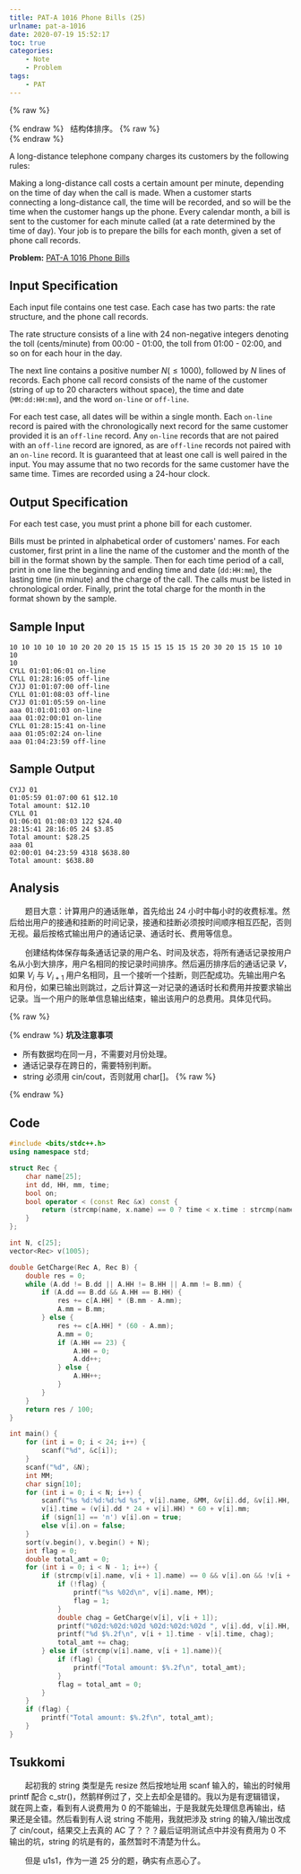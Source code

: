 ```yaml
---
title: PAT-A 1016 Phone Bills (25)
urlname: pat-a-1016
date: 2020-07-19 15:52:17
toc: true
categories:
    - Note
    - Problem
tags:
    - PAT
---
```


{% raw %}<article class="message is-danger"><div class="message-body">{% endraw %}
<span class="icon"><i class="fa fa-star mr-2"></i></span>&nbsp;&nbsp;结构体排序。
{% raw %}</div></article>{% endraw %}

A long-distance telephone company charges its customers by the following rules:

Making a long-distance call costs a certain amount per minute, depending on the time of day when the call is made. When a customer starts connecting a long-distance call, the time will be recorded, and so will be the time when the customer hangs up the phone. Every calendar month, a bill is sent to the customer for each minute called (at a rate determined by the time of day). Your job is to prepare the bills for each month, given a set of phone call records.

<!--more-->

**Problem:**&nbsp;[PAT-A 1016 Phone Bills](https://pintia.cn/problem-sets/994805342720868352/problems/994805493648703488 "PAT-A 1016 Phone Bills")

## Input Specification

Each input file contains one test case. Each case has two parts: the rate structure, and the phone call records.

The rate structure consists of a line with 24 non-negative integers denoting the toll (cents/minute) from 00:00 - 01:00, the toll from 01:00 - 02:00, and so on for each hour in the day.

The next line contains a positive number $N(≤1000)$, followed by $N$ lines of records. Each phone call record consists of the name of the customer (string of up to 20 characters without space), the time and date (`MM:dd:HH:mm`), and the word `on-line` or `off-line`.

For each test case, all dates will be within a single month. Each `on-line` record is paired with the chronologically next record for the same customer provided it is an `off-line` record. Any `on-line` records that are not paired with an `off-line` record are ignored, as are `off-line` records not paired with an `on-line` record. It is guaranteed that at least one call is well paired in the input. You may assume that no two records for the same customer have the same time. Times are recorded using a 24-hour clock.

## Output Specification

For each test case, you must print a phone bill for each customer.

Bills must be printed in alphabetical order of customers' names. For each customer, first print in a line the name of the customer and the month of the bill in the format shown by the sample. Then for each time period of a call, print in one line the beginning and ending time and date (`dd:HH:mm`), the lasting time (in minute) and the charge of the call. The calls must be listed in chronological order. Finally, print the total charge for the month in the format shown by the sample.

## Sample Input

```
10 10 10 10 10 10 20 20 20 15 15 15 15 15 15 15 20 30 20 15 15 10 10 10
10
CYLL 01:01:06:01 on-line
CYLL 01:28:16:05 off-line
CYJJ 01:01:07:00 off-line
CYLL 01:01:08:03 off-line
CYJJ 01:01:05:59 on-line
aaa 01:01:01:03 on-line
aaa 01:02:00:01 on-line
CYLL 01:28:15:41 on-line
aaa 01:05:02:24 on-line
aaa 01:04:23:59 off-line
```

## Sample Output

```
CYJJ 01
01:05:59 01:07:00 61 $12.10
Total amount: $12.10
CYLL 01
01:06:01 01:08:03 122 $24.40
28:15:41 28:16:05 24 $3.85
Total amount: $28.25
aaa 01
02:00:01 04:23:59 4318 $638.80
Total amount: $638.80
```

## Analysis

&emsp;&emsp;题目大意：计算用户的通话账单，首先给出 24 小时中每小时的收费标准。然后给出用户的接通和挂断的时间记录，接通和挂断必须按时间顺序相互匹配，否则无视。最后按格式输出用户的通话记录、通话时长、费用等信息。

&emsp;&emsp;创建结构体保存每条通话记录的用户名、时间及状态，将所有通话记录按用户名从小到大排序，用户名相同的按记录时间排序。然后遍历排序后的通话记录 $V$，如果 $V_i$ 与 $V_{i+1}$ 用户名相同，且一个接听一个挂断，则匹配成功。先输出用户名和月份，如果已输出则跳过，之后计算这一对记录的通话时长和费用并按要求输出记录。当一个用户的账单信息输出结束，输出该用户的总费用。具体见代码。

{% raw %}<article class="message is-danger"><div class="message-body">{% endraw %}
**坑及注意事项**
+ 所有数据均在同一月，不需要对月份处理。
+ 通话记录存在跨日的，需要特别判断。
+ string 必须用 cin/cout，否则就用 char[]。
{% raw %}</div></article>{% endraw %}

## Code

``` cpp
#include <bits/stdc++.h>
using namespace std;

struct Rec {
    char name[25];
    int dd, HH, mm, time;
    bool on;
    bool operator < (const Rec &x) const {
        return (strcmp(name, x.name) == 0 ? time < x.time : strcmp(name, x.name) < 0);
    }
};

int N, c[25];
vector<Rec> v(1005);

double GetCharge(Rec A, Rec B) {
    double res = 0;
    while (A.dd != B.dd || A.HH != B.HH || A.mm != B.mm) {
        if (A.dd == B.dd && A.HH == B.HH) {
            res += c[A.HH] * (B.mm - A.mm);
            A.mm = B.mm;
        } else {
            res += c[A.HH] * (60 - A.mm);
            A.mm = 0;
            if (A.HH == 23) {
                A.HH = 0;
                A.dd++;
            } else {
                A.HH++;
            }
        }
    }
    return res / 100;
}

int main() {
    for (int i = 0; i < 24; i++) {
        scanf("%d", &c[i]);
    }
    scanf("%d", &N);
    int MM;
    char sign[10];
    for (int i = 0; i < N; i++) {
        scanf("%s %d:%d:%d:%d %s", v[i].name, &MM, &v[i].dd, &v[i].HH, &v[i].mm, sign);
        v[i].time = (v[i].dd * 24 + v[i].HH) * 60 + v[i].mm;
        if (sign[1] == 'n') v[i].on = true;
        else v[i].on = false;
    }
    sort(v.begin(), v.begin() + N);
    int flag = 0;
    double total_amt = 0;
    for (int i = 0; i < N - 1; i++) {
        if (strcmp(v[i].name, v[i + 1].name) == 0 && v[i].on && !v[i + 1].on) {
            if (!flag) {
                printf("%s %02d\n", v[i].name, MM);
                flag = 1;
            }
            double chag = GetCharge(v[i], v[i + 1]);
            printf("%02d:%02d:%02d %02d:%02d:%02d ", v[i].dd, v[i].HH, v[i].mm, v[i + 1].dd, v[i + 1].HH, v[i + 1].mm);
            printf("%d $%.2f\n", v[i + 1].time - v[i].time, chag);
            total_amt += chag;
        } else if (strcmp(v[i].name, v[i + 1].name)){
            if (flag) {
                printf("Total amount: $%.2f\n", total_amt);
            }
            flag = total_amt = 0;
        }
    }
    if (flag) {
        printf("Total amount: $%.2f\n", total_amt);
    }
}
```

## Tsukkomi

&emsp;&emsp;起初我的 string 类型是先 resize 然后按地址用 scanf 输入的，输出的时候用 printf 配合 c_str()，然鹅样例过了，交上去却全是错的。我以为是有逻辑错误，就在网上查，看到有人说费用为 0 的不能输出，于是我就先处理信息再输出，结果还是全错。然后看到有人说 string 不能用，我就把涉及 string 的输入/输出改成了 cin/cout，结果交上去真的 AC 了？？？最后证明测试点中并没有费用为 0 不输出的坑，string 的坑是有的，虽然暂时不清楚为什么。

&emsp;&emsp;但是 u1s1，作为一道 25 分的题，确实有点恶心了。